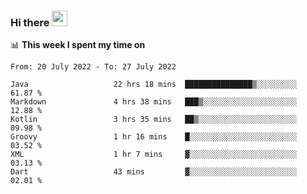 ### Hi there <a href="https://www.gautamkrishnar.com/"><img src="https://media.giphy.com/media/hvRJCLFzcasrR4ia7z/giphy.gif" width="25px"></a>

📊 **This week I spent my time on**

<!--START_SECTION:waka-->

```text
From: 20 July 2022 - To: 27 July 2022

Java                   22 hrs 18 mins  ███████████████▒░░░░░░░░░   61.87 %
Markdown               4 hrs 38 mins   ███▒░░░░░░░░░░░░░░░░░░░░░   12.88 %
Kotlin                 3 hrs 35 mins   ██▒░░░░░░░░░░░░░░░░░░░░░░   09.98 %
Groovy                 1 hr 16 mins    █░░░░░░░░░░░░░░░░░░░░░░░░   03.52 %
XML                    1 hr 7 mins     ▓░░░░░░░░░░░░░░░░░░░░░░░░   03.13 %
Dart                   43 mins         ▓░░░░░░░░░░░░░░░░░░░░░░░░   02.01 %
```

<!--END_SECTION:waka-->
